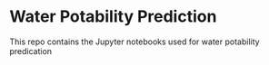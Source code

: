 # Water Potability Prediction
This repo contains the Jupyter notebooks used for water potability predication

